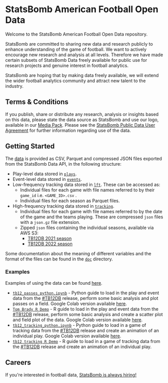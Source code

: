 # StatsBomb American Football Open Data

Welcome to the StatsBomb American Football Open Data repository.

StatsBomb are committed to sharing new data and research publicly to enhance understanding of the game of football. We want to actively encourage new research and analysis at all levels. Therefore we have made certain subsets of StatsBomb Data freely available for public use for research projects and genuine interest in football analytics.

StatsBomb are hoping that by making data freely available, we will extend the wider football analytics community and attract new talent to the industry.

## Terms & Conditions

If you publish, share or distribute any research, analysis or insights based on this data, please state the data source as StatsBomb and use our logo, available in our [Media Pack](https://statsbomb.com/media-pack/). Please see the [StatsBomb Public Data User Agreement](./LICENSE.pdf) for further information regarding use of the data.

## Getting Started

The [data](./data/) is provided as CSV, Parquet and compressed JSON files exported from the StatsBomb Data API, in the following structure:

* Play-level data stored in [`plays`](./data/plays/).
* Event-level data stored in [`events`](./data/events/).
* Low-frequency tracking data stored in [`lft`](./data/lft/). These can be accessed as:
    * Individual files for each game with file names referred to by their `game_id` i.e. `<GAME_ID>.csv` .
    * Individual files for each season as Parquet files.
* High-frequency tracking data stored in [`tracking`](./data/tracking/).
    * Individual files for each game with file names referred to by the date of the game and the teams playing. These are compressed `json` files with a `json.gz` file extension.
    * Zipped `json` files containing the individual seasons, available via AWS S3:
        * [TB12DB 2021 season](https://statsbomb-amf-open-data.s3.eu-west-2.amazonaws.com/tracking/SB_tracking_TB12DB_2021.zip)
        * [TB12DB 2022 season](https://statsbomb-amf-open-data.s3.eu-west-2.amazonaws.com/tracking/SB_tracking_TB12DB_2022.zip)

Some documentation about the meaning of different variables and the format of the files can be found in the [`doc`](./doc) directory.

### Examples
Examples of using the data can be found [here](./examples/).
* [`tb12_passes_python.ipynb`](./examples/tb12_passes_python.ipynb) - Python guide to load in the play and event data from the [#TB12DB](https://statsbomb.com/articles/football/the-tom-brady-data-biography/) release, perform some basic analysis and plot passes on a field. Google Colab version available [here](https://colab.research.google.com/drive/1yDlTc2i-ycyVf02OKJbEjTfrmN0wBPLR?usp=sharing).
* [`Tom Brady R Demo`](./examples/Tom_Brady_R_Demo.Rmd) - R guide to load in the play and event data from the [#TB12DB](https://statsbomb.com/articles/football/the-tom-brady-data-biography/) release, perform some basic analysis and create a scatter plot and field plot of the data. Google Colab version available [here](https://colab.research.google.com/drive/1IwZ9T9FC0G1M-5zfVuf8d8Ax_8a56WLl?usp=sharing).
* [`tb12_tracking_python.ipynb`](./examples/tb12_tracking_python.ipynb) - Python guide to load in a game of tracking data from the [#TB12DB](https://statsbomb.com/articles/football/the-tom-brady-data-biography/) release and create an animation of an individual play. Google Colab version available [here](https://colab.research.google.com/drive/1TNvvbyvrdpK38bB6UrhA4xZhU0fkNrdi?usp=sharing).
* [`tb12 tracking R Demo`](./examples/TB12DB_tracking_parsing.R) - R guide to load in a game of tracking data from the [#TB12DB](https://statsbomb.com/articles/football/the-tom-brady-data-biography/) release and create an animation of an individual play.

## Careers

If you're interested in football data, [StatsBomb is always hiring!](https://statsbomb.bamboohr.com/jobs/)
